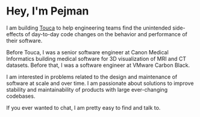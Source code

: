 # Hey, I'm Pejman

I am building [Touca](https://github.com/trytouca/trytouca) to help engineering teams find the
unintended side-effects of day-to-day code changes on the behavior and
performance of their software.

Before Touca, I was a senior software engineer at Canon Medical Informatics
building medical software for 3D visualization of MRI and CT datasets. Before that, I
was a software engineer at VMware Carbon Black.

I am interested in problems related to the design and maintenance of software at
scale and over time. I am passionate about solutions to improve stability and
maintainability of products with large ever-changing codebases.

If you ever wanted to chat, I am pretty easy to find and talk to.
